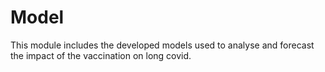 # Model
This module includes the developed models used to analyse and forecast the impact of the vaccination on long covid. 